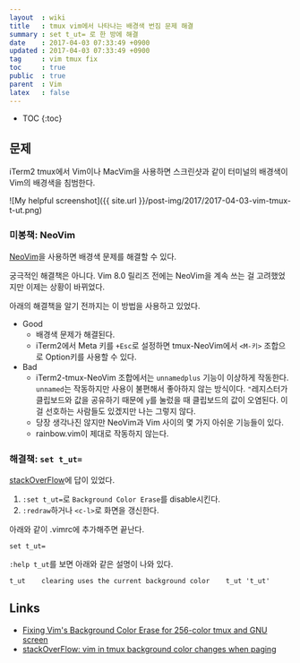 ```yaml
---
layout  : wiki
title   : tmux vim에서 나타나는 배경색 번짐 문제 해결
summary : set t_ut= 로 한 방에 해결
date    : 2017-04-03 07:33:49 +0900
updated : 2017-04-03 07:33:49 +0900
tag     : vim tmux fix
toc     : true
public  : true
parent  : Vim
latex   : false
---
```

* TOC
{:toc}

## 문제
iTerm2 tmux에서 Vim이나 MacVim을 사용하면 스크린샷과 같이 터미널의 배경색이 Vim의 배경색을 침범한다.

![My helpful screenshot]({{ site.url }}/post-img/2017/2017-04-03-vim-tmux-t-ut.png)

### 미봉책: NeoVim

[NeoVim](https://github.com/neovim/neovim)을 사용하면 배경색 문제를 해결할 수 있다.

궁극적인 해결책은 아니다. Vim 8.0 릴리즈 전에는 NeoVim을 계속 쓰는 걸 고려했었지만 이제는 상황이 바뀌었다.

아래의 해결책을 알기 전까지는 이 방법을 사용하고 있었다.

* Good
    * 배경색 문제가 해결된다.
    * iTerm2에서 Meta 키를 `+Esc`로 설정하면 tmux-NeoVim에서 `<M-키>` 조합으로 Option키를 사용할 수 있다.
* Bad
    * iTerm2-tmux-NeoVim 조합에서는 `unnamedplus` 기능이 이상하게 작동한다. `unnamed`는 작동하지만 사용이 불편해서 좋아하지 않는 방식이다. `"`레지스터가 클립보드와 값을 공유하기 때문에 `y`를 눌렀을 때 클립보드의 값이 오염된다. 이걸 선호하는 사람들도 있겠지만 나는 그렇지 않다.
    * 당장 생각나진 않지만 NeoVim과 Vim 사이의 몇 가지 아쉬운 기능들이 있다.
    * rainbow.vim이 제대로 작동하지 않는다.

### 해결책: `set t_ut=`

[stackOverFlow](http://stackoverflow.com/a/15095377)에 답이 있었다.

1. `:set t_ut=`로 `Background Color Erase`를 disable시킨다.
1. `:redraw`하거나 `<c-l>`로 화면을 갱신한다.

아래와 같이 .vimrc에 추가해주면 끝난다.

```viml
set t_ut=
```

`:help t_ut`를 보면 아래와 같은 설명이 나와 있다.

```
t_ut    clearing uses the current background color    t_ut 't_ut'
```

## Links

* [Fixing Vim's Background Color Erase for 256-color tmux and GNU screen](https://sunaku.github.io/vim-256color-bce.html)
* [stackOverFlow: vim in tmux background color changes when paging](http://stackoverflow.com/a/15095377)

